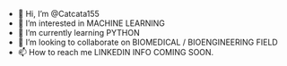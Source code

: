 - 👋 Hi, I’m @Catcata155
- 👀 I’m interested in MACHINE LEARNING
- 🌱 I’m currently learning PYTHON
- 💞️ I’m looking to collaborate on BIOMEDICAL / BIOENGINEERING FIELD
- 📫 How to reach me LINKEDIN INFO COMING SOON. 

<!---
Catcata155/Catcata155 is a ✨ special ✨ repository because its `README.md` (this file) appears on your GitHub profile.
You can click the Preview link to take a look at your changes.
--->
